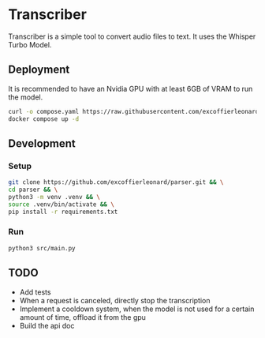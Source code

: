 # Transcriber

Transcriber is a simple tool to convert audio files to text. It uses the Whisper Turbo Model.

## Deployment

It is recommended to have an Nvidia GPU with at least 6GB of VRAM to run the model.

```bash
curl -o compose.yaml https://raw.githubusercontent.com/excoffierleonard/transcriber/refs/heads/main/compose.yaml && \
docker compose up -d
```

## Development

### Setup

```bash
git clone https://github.com/excoffierleonard/parser.git && \
cd parser && \
python3 -m venv .venv && \
source .venv/bin/activate && \
pip install -r requirements.txt
```

### Run

```bash
python3 src/main.py
```

## TODO

- Add tests
- When a request is canceled, directly stop the transcription
- Implement a cooldown system, when the model is not used for a certain amount of time, offload it from the gpu
- Build the api doc